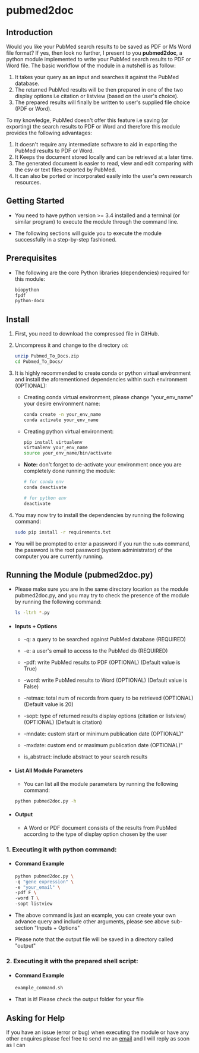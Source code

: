 # pubmed2doc

## Introduction

Would you like your PubMed search results to be saved as PDF or Ms Word file format? If yes, then look 
no further, I present to you **pubmed2doc**, a python module implemented to write your PubMed search
results to PDF or Word file. The basic workflow of the module in a nutshell is as follow:
1. It takes your query as an input and searches it against the PubMed database. 
2. The returned PubMed results will be then prepared in one of the two display options i.e citation or listview (based 
on the user's choice).
3. The prepared results will finally be written to user's supplied file choice (PDF or Word).

To my knowledge, PubMed doesn't offer this feature i.e saving (or exporting) the search results to PDF or Word and 
therefore this module provides the following advantages:

1. It doesn't require any intermediate software to aid in exporting the PubMed results to PDF or Word. 
2. It Keeps the document stored locally and can be retrieved at a later time. 
2. The generated document is easier to read, view and edit comparing with the csv or text files exported by PubMed. 
3. It can also be ported or incorporated easily into the user's own research resources.

## Getting Started

* You need to have python version >= 3.4 installed and a terminal (or similar program) to execute 
the module through the command line. 


* The following sections will guide you to execute the module successfully in a step-by-step fashioned.


## Prerequisites

* The following are the core Python libraries (dependencies) required for this module:

  ```bash
  biopython
  fpdf
  python-docx
  ```

## Install 
1.  First, you need to download the compressed file in GitHub.

2.  Uncompress it and change to the directory ```cd```:
      ```bash
    unzip Pubmed_To_Docs.zip
    cd Pubmed_To_Docs/
      ```    
3. It is highly recommended to create conda or python virtual environment and 
install the aforementioned dependencies within such environment (OPTIONAL):
   * Creating conda virtual environment, please change "your_env_name" your desire environment name:
 
        ```bash
        conda create -n your_env_name
        conda activate your_env_name
       ```
   
   * Creating python virtual environment:
 
       ```bash
       pip install virtualenv
       virtualenv your_env_name
       source your_env_name/bin/activate
       ```
   
   * **Note:** don't forget to de-activate your environment once you are completely done running the module:
       ```bash
       # for conda env
       conda deactivate
       
       # for python env
       deactivate
       ```

4. You may now try to install the dependencies by running the following command:
    ```bash
    sudo pip install -r requirements.txt
    ```
- You will be prompted to enter a password if you run the  ```sudo``` command, the password is
the root password (system administrator) of the computer you are currently running.

## Running the Module (pubmed2doc.py)

* Please make sure you are in the same directory location as the module pubmed2doc.py, and you may try to 
check the presence of the module by running the following command:
    ```bash
    ls -ltrh *.py  

* #### Inputs + Options

    + -q: a query to be searched against PubMed database (REQUIRED)

    + -e: a user's email to access to the PubMed db (REQUIRED)

    + -pdf: write PubMed results to PDF (OPTIONAL) (Default value is True)

    + -word: write PubMed results to Word (OPTIONAL) (Default value is False)

    + -retmax: total num of records from query to be retrieved (OPTIONAL)
    (Default value is 20)

    + -sopt: type of returned results display options (citation or listview)
    (OPTIONAL) (Default is citation)
    
    + -mndate: custom start or minimum publication date (OPTIONAL)"

    + -mxdate: custom end or maximum publication date (OPTIONAL)"
  
    + is_abstract: include abstract to your search results

* #### List All Module Parameters

    - You can list all the module parameters by running the following command:
    
    ```bash
    python pubmed2doc.py -h 
    ```

* #### Output
    + A Word or PDF document consists of the results from PubMed according to the type of display option 
    chosen by the user
  
### 1. Executing it with python command:

* #### Command Example
    ```bash
    python pubmed2doc.py \
    -q "gene expression" \
    -e "your_email" \
    -pdf F \
    -word T \
    -sopt listview
    ```
* The above command is just an example, you can create your own advance query and include other arguments, please see
above sub-section "Inputs + Options"

* Please note that the output file will be saved in a directory called "output"

### 2. Executing it with the prepared shell script:
* #### Command Example
    ```bash
    example_command.sh
    ```

* That is it! Please check the output folder for your file

## Asking for Help

If you have an issue (error or bug) when executing the module or have any other enquires please feel free to send 
me an [email](mailto:nawafalomran@hotmail.com) and I will reply as soon as I can